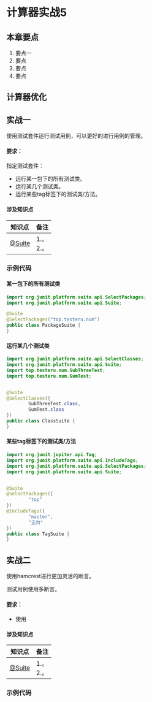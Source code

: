 # 计算器实战5

## 本章要点
1. 要点一
1. 要点
1. 要点
1. 要点




## 计算器优化


## 实战一

使用测试套件运行测试用例，可以更好的进行用例的管理。

#### 要求：

指定测试套件：

- 运行某一包下的所有测试类。
- 运行某几个测试类。
- 运行某些tag标签下的测试类/方法。



#### 涉及知识点

|知识点|备注|
|:-:| --- |
|[@Suite](/archives/junit07)| 1.。<br>2.。|


### 示例代码

#### 某一包下的所有测试类
```java
import org.junit.platform.suite.api.SelectPackages;
import org.junit.platform.suite.api.Suite;

@Suite
@SelectPackages("top.testeru.num")
public class PackageSuite {
}
```
#### 运行某几个测试类
```java
import org.junit.platform.suite.api.SelectClasses;
import org.junit.platform.suite.api.Suite;
import top.testeru.num.SubThreeTest;
import top.testeru.num.SumTest;


@Suite
@SelectClasses({
        SubThreeTest.class,
        SumTest.class
})
public class ClassSuite {
}
```
#### 某些tag标签下的测试类/方法
```java
import org.junit.jupiter.api.Tag;
import org.junit.platform.suite.api.IncludeTags;
import org.junit.platform.suite.api.SelectPackages;
import org.junit.platform.suite.api.Suite;


@Suite
@SelectPackages({
        "top"
})
@IncludeTags({
        "master",
        "正向"
})
public class TagSuite {
}
```

## 实战二

使用hamcrest进行更加灵活的断言。

测试用例使用多断言。

#### 要求：

- 使用


#### 涉及知识点

|知识点|备注|
|:-:| --- |
|[@Suite](/archives/junit07)| 1.。<br>2.。|


### 示例代码
